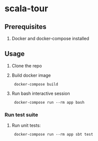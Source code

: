 # scala-tour

## Prerequisites

1. Docker and docker-compose installed

## Usage

1. Clone the repo

1. Build docker image

        docker-compose build

1. Run bash interactive session

        docker-compose run --rm app bash


### Run test suite

1. Run unit tests:

        docker-compose run --rm app sbt test
